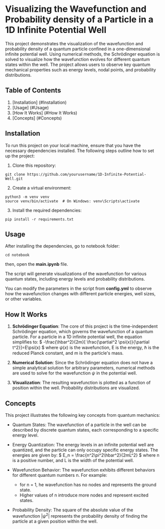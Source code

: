 # Visualizing the Wavefunction and Probability density of a Particle in a 1D Infinite Potential Well

This project demonstrates the visualization of the wavefunction and probability density of a quantum particle confined in a one-dimensional infinite potential well. Using numerical methods, the Schrödinger equation is solved to visualize how the wavefunction evolves for different quantum states within the well. The project allows users to observe key quantum mechanical properties such as energy levels, nodal points, and probability distributions.

## Table of Contents

1. [Installation] (#Installation)
2. [Usage] (#Usage)
3. [How It Works] (#How It Works)
4. [Concepts] (#Concepts)

## Installation
To run this project on your local machine, ensure that you have the necessary dependencies installed. The following steps outline how to set up the project:

1. Clone this repository:
```
git clone https://github.com/yourusername/1D-Infinite-Potential-Well.git
```

2. Create a virtual environment:
```
python3 -m venv venv
source venv/bin/activate  # On Windows: venv\Scripts\activate
```

3. Install the required dependencies:
```
pip install -r requirements.txt
```

## Usage
After installing the dependencies, go to notebook folder:

```
cd notebook
```
then, open the **main.ipynb** file.

The script will generate visualizations of the wavefunction for various quantum states, including energy levels and probability distributions.

You can modify the parameters in the script from **config.yml** to observe how the wavefunction changes with different particle energies, well sizes, or other variables.

## How It Works
1. **Schrödinger Equation**: The core of this project is the time-independent Schrödinger equation, which governs the wavefunction of a quantum particle. For a particle in a 1D infinite potential well, the equation simplifies to:
$
-\frac{\hbar^2}{2m}[ \frac{\partial^2 \psi(x)}{\partial t^2}]=E\psi(x)
$
where $\psi(x)$ is the wavefunction, E is the energy, $\hbar$ is the reduced Planck constant, and m is the particle's mass.

2. **Numerical Solution**: Since the Schrödinger equation does not have a simple analytical solution for arbitrary parameters, numerical methods are used to solve for the wavefunction $\psi$ in the potential well.

3. **Visualization**: The resulting wavefunction is plotted as a function of position within the well. Probability distributions are visualized.

## Concepts
This project illustrates the following key concepts from quantum mechanics:

- Quantum States: The wavefunction of a particle in the well can be described by discrete quantum states, each corresponding to a specific energy level.

- Energy Quantization: The energy levels in an infinite potential well are quantized, and the particle can only occupy specific energy states. The energies are given by:
$
E_n = \frac{n^2\pi^2\hbar^2}{2mL^2}
$
where n is a positive number, and L is the width of the potential well.

- Wavefunction Behavior: The wavefunction exhibits different behaviors for different quantum numbers n. For example:
    - for n = 1, he wavefunction has no nodes and represents the ground state.
    - Higher values of n introduce more nodes and represent excited states.

- Probability Density: The square of the absolute value of the wavefunction $|\psi^2|$ represents the probability density of finding the particle at a given position within the well.